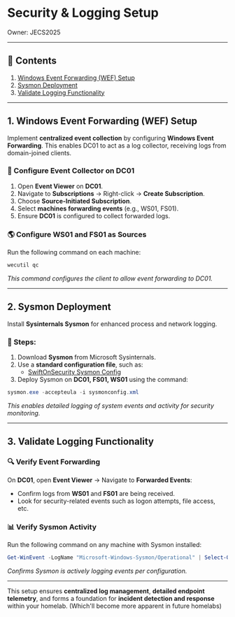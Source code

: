 # Security & Logging Setup

Owner: JECS2025

---

## 📂 Contents
1. [Windows Event Forwarding (WEF) Setup](#1-windows-event-forwarding-wef-setup)
2. [Sysmon Deployment](#2-sysmon-deployment)
3. [Validate Logging Functionality](#3-validate-logging-functionality)

---

## 1. Windows Event Forwarding (WEF) Setup

Implement **centralized event collection** by configuring **Windows Event Forwarding**. This enables DC01 to act as a log collector, receiving logs from domain-joined clients.

### 🚀 Configure Event Collector on DC01
1. Open **Event Viewer** on **DC01**.
2. Navigate to **Subscriptions** → Right-click → **Create Subscription**.
3. Choose **Source-Initiated Subscription**.
4. Select **machines forwarding events** (e.g., WS01, FS01).
5. Ensure **DC01** is configured to collect forwarded logs.

### 🌎 Configure WS01 and FS01 as Sources
Run the following command on each machine:
```powershell
wecutil qc
```
*This command configures the client to allow event forwarding to DC01.*

---

## 2. Sysmon Deployment

Install **Sysinternals Sysmon** for enhanced process and network logging.

### 🔧 Steps:
1. Download **Sysmon** from Microsoft Sysinternals.
2. Use a **standard configuration file**, such as:
   - [SwiftOnSecurity Sysmon Config](https://github.com/SwiftOnSecurity/sysmon-config)
3. Deploy Sysmon on **DC01, FS01, WS01** using the command:
```powershell
sysmon.exe -accepteula -i sysmonconfig.xml
```
*This enables detailed logging of system events and activity for security monitoring.*

---

## 3. Validate Logging Functionality

### 🔍 Verify Event Forwarding
On **DC01**, open **Event Viewer** → Navigate to **Forwarded Events**:
- Confirm logs from **WS01** and **FS01** are being received.
- Look for security-related events such as logon attempts, file access, etc.

### 📊 Verify Sysmon Activity
Run the following command on any machine with Sysmon installed:
```powershell
Get-WinEvent -LogName "Microsoft-Windows-Sysmon/Operational" | Select-Object -First 5
```
*Confirms Sysmon is actively logging events per configuration.*

---

This setup ensures **centralized log management**, **detailed endpoint telemetry**, and forms a foundation for **incident detection and response** within your homelab. (Which'll become more apparent in future homelabs)
